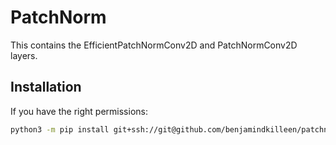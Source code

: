 # PatchNorm

This contains the EfficientPatchNormConv2D and PatchNormConv2D layers.

## Installation

If you have the right permissions:
```bash
python3 -m pip install git+ssh://git@github.com/benjamindkilleen/patchnorm.git --user
```

